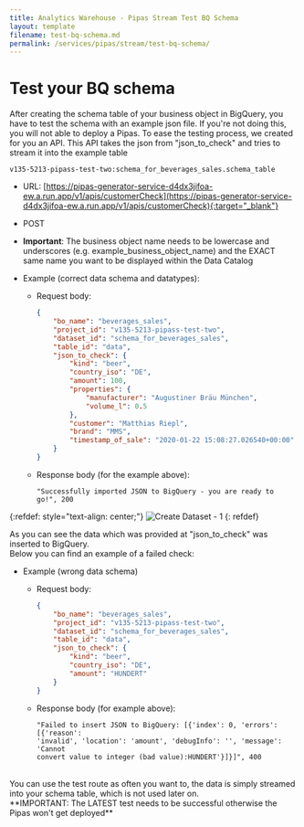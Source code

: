 ```yaml
---
title: Analytics Warehouse - Pipas Stream Test BQ Schema
layout: template
filename: test-bq-schema.md
permalink: /services/pipas/stream/test-bq-schema/
--- 
```

# Test your BQ schema
After creating the schema table of your business object in BigQuery, you have to test the schema with an example json file. If you're not doing this, you will not able to deploy a Pipas. To ease the testing process, we created for you an API. This API takes the json from "json_to_check" and tries to stream it into the example table 

```
v135-5213-pipass-test-two:schema_for_beverages_sales.schema_table
```

- URL: [https://pipas-generator-service-d4dx3jifoa-ew.a.run.app/v1/apis/customerCheck](https://pipas-generator-service-d4dx3jifoa-ew.a.run.app/v1/apis/customerCheck){:target="_blank"}

- POST

- **Important**: The business object name needs to be lowercase and underscores (e.g. example_business_object_name) and the EXACT same name you want to be displayed within the Data Catalog

- Example (correct data schema and datatypes):
    - Request body:

        ```json
        {
            "bo_name": "beverages_sales",
            "project_id": "v135-5213-pipass-test-two",
            "dataset_id": "schema_for_beverages_sales",
            "table_id": "data",
            "json_to_check": {
                "kind": "beer",
                "country_iso": "DE",
                "amount": 100,
                "properties": {
                    "manufacturer": "Augustiner Bräu München",
                    "volume_l": 0.5
                },
                "customer": "Matthias Riepl",
                "brand": "MMS",
                "timestamp_of_sale": "2020-01-22 15:08:27.026540+00:00"
            }
        }
        ```

    - Response body (for the example above):

        ```
        "Successfully imported JSON to BigQuery - you are ready to go!", 200
        ```

{:refdef: style="text-align: center;"}
![Create Dataset - 1]({{site.baseurl}}/3-services/pipas/test-bq-schema/success-import.png)
{: refdef}

As you can see the data which was provided at "json_to_check" was inserted to BigQuery.<br/>
Below you can find an example of a failed check:

- Example (wrong data schema)
    - Request body:

        ```json
        {
            "bo_name": "beverages_sales",
            "project_id": "v135-5213-pipass-test-two",
            "dataset_id": "schema_for_beverages_sales",
            "table_id": "data",
            "json_to_check": {
                "kind": "beer",
                "country_iso": "DE",
                "amount": "HUNDERT"
            }
        }
        ```

    - Response body (for example above):

        ```
        "Failed to insert JSON to BigQuery: [{'index': 0, 'errors': [{'reason': 
        'invalid', 'location': 'amount', 'debugInfo': '', 'message': 'Cannot 
        convert value to integer (bad value):HUNDERT'}]}]", 400
        ```

<br/>
You can use the test route as often  you want to, the data is simply streamed  into your schema table, which is not used later on. 
<br/>
**IMPORTANT: The LATEST test needs to be successful otherwise the Pipas won't get deployed**